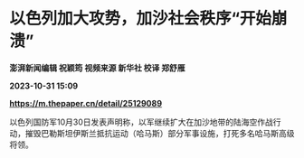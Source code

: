 # 以色列加大攻势，加沙社会秩序“开始崩溃”
**澎湃新闻编辑 祝颖筠 视频来源 新华社 校译 郑舒雁**

**2023-10-31 15:09**

**https://m.thepaper.cn/detail/25129089**

以色列国防军10月30日发表声明称，以军继续扩大在加沙地带的陆海空作战行动，摧毁巴勒斯坦伊斯兰抵抗运动（哈马斯）部分军事设施，打死多名哈马斯高级将领。